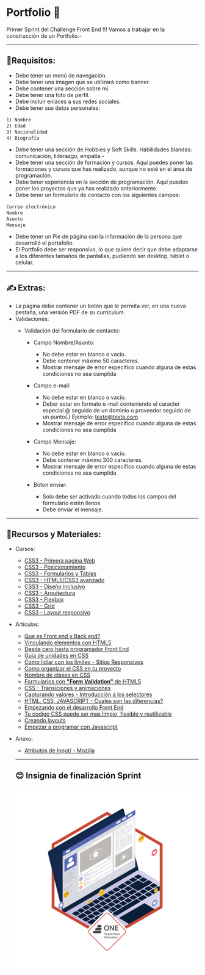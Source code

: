 # Portfolio 💼

Primer Sprint del Challenge Front End !!!
Vamos a trabajar en la construcción de un Portfolio.-

---
## 📄Requisitos:

- Debe tener un menú de navegación.
- Debe tener una imagen que se utilizará como banner.
- Debe contener una sección sobre mí.
- Debe tener una foto de perfil.
- Debe incluir enlaces a sus redes sociales.
- Debe tener sus datos personales:

```
1) Nombre
2) Edad
3) Nacionalidad
4) Biografía
```

- Debe tener una sección de Hobbies y Soft Skills. Habilidades blandas: comunicación, liderazgo, empatía.-
- Debe tener una sección de formación y cursos. Aquí puedes poner las formaciones y cursos que has realizado, aunque no esté en el área de programación.
- Debe tener experiencia en la sección de programación. Aquí puedes poner los proyectos que ya has realizado anteriormente.
- Debe tener un formulario de contacto con los siguientes campos:

```
Correo electrónico
Nombre
Asunto
Mensaje
```

- Debe tener un Pie de página con la información de la persona que desarrolló el portafolio.
- El Portfolio debe ser responsivo, lo que quiere decir que debe adaptarse a los diferentes tamaños de pantallas, pudiendo ser desktop, tablet o celular.

---
## ✍️ Extras:

- La página debe contener un botón que le permita ver, en una nueva pestaña, una versión PDF de su currículum.
- Validaciones:
  - Validación del formulario de contacto:
  
    - Campo Nombre/Asunto:
        - No debe estar en blanco o vacío.
        - Debe contener máximo 50 caracteres.
        - Mostrar mensaje de error específico cuando alguna de estas condiciones no sea cumplida
        
    - Campo e-mail:
      - No debe estar en blanco o vacío.
      - Deber estar en formato e-mail conteniendo el caracter especial @ seguido de un dominio o proveedor seguido de un punto(.) Ejemplo:  texto@texto.com
      - Mostrar mensaje de error específico cuando alguna de estas condiciones no sea cumplida
      
    - Campo Mensaje:
      - No debe estar en blanco o vacío.
      - Debe contener máximo 300 caracteres.
      - Mostrar mensaje de error específico cuando alguna de estas condiciones no sea cumplida

    - Boton enviar:
      - Solo debe ser activado cuando todos los campos del formulário estén llenos
      - Debe enviar el mensaje.

---
## 🔋Recursos y Materiales:

- Cursos:

  - [CSS3 - Primera pagina Web](https://www.aluracursos.com/curso-online-html5-css3-primera-pagina-web)
  - [CSS3 - Posicionamiento](https://www.aluracursos.com/curso-online-html5-css3-posicionamiento-listas-navegacion)
  - [CSS3 - Formularios y Tablas](https://www.aluracursos.com/curso-online-html5-css3-formularios-tablas)
  - [CSS3 - HTML5/CSS3 avanzado](https://www.aluracursos.com/curso-online-html5-css3-avanzando-css)
  - [CSS3 - Diseño inclusivo](https://www.aluracursos.com/curso-online-accesibilidad-web-introduccion-diseno-inclusivo)
  - [CSS3 - Arquitectura](https://app.aluracursos.com/course/arquitectura-css-descomplicando-problemas)
  - [CSS3 - Flexbox](https://www.aluracursos.com/curso-online-flexbox-posicione-elementos-pantalla)
  - [CSS3 - Grid](https://www.aluracursos.com/curso-online-css-grid-simplificando-layouts)
  - [CSS3 - Layout responsivo](https://www.aluracursos.com/curso-online-layouts-responsivos-layouts-mobile)

- Artículos:

  - [Que es Front end y Back end?](https://www.aluracursos.com/blog/que-es-front-end-y-back-end)
  - [Vinculando elementos con HTML5](https://www.aluracursos.com/blog/vinculando-elementos-con-html5)
  - [Desde cero hasta programador Front End](https://www.aluracursos.com/blog/desde-cero-hasta-programador-front-end)
  - [Guia de unidades en CSS](https://www.aluracursos.com/blog/guia-de-unidades-en-css)
  - [Como lidiar con los limites - Sitios Responsivos](https://www.aluracursos.com/blog/como-lidiar-con-los-limites-de-resolucion-en-sitios-responsivos)
  - [Como organizar el CSS en tu proyecto](https://www.aluracursos.com/blog/como-organizar-el-css-en-tu-proyecto)
  - [Nombre de clases en CSS](https://www.aluracursos.com/blog/nombre-de-clases-en-css)
  - [Formularios con __"Form Validation"__ de HTML5](https://www.aluracursos.com/blog/formulario-con-form-validation-de-html5)
  - [CSS - Transiciones y animaciones](https://www.aluracursos.com/blog/css-animaciones-de-transition-y-animation)
  - [Capturando valores - Introducción a los selectores](https://www.aluracursos.com/blog/capturando-valor-del-input-introduccion-a-los-selectores)
  - [HTML, CSS, JAVASCRIPT - Cuales son las diferencias?](https://www.aluracursos.com/blog/html-css-javascript-cuales-son-las-diferencias)
  - [Empezando con el desarrollo Front End](https://www.aluracursos.com/blog/empezando-con-el-desarrollo-front-end)
  - [Tu codigo CSS puede ser mas limpio, flexible y reutilizable](https://www.aluracursos.com/blog/tu-codigo-css-puede-ser-mas-limpio-flexible-y-reutilizable)
  - [Creando layouts](https://www.aluracursos.com/blog/creando-layouts-con-css-grid-layout)
  - [Empezar a programar con Javascript](https://www.aluracursos.com/blog/empezar-a-programar-es-con-javascript)
  
- Anexo:
  - [Atributos de Input/ - Mozilla](https://developer.mozilla.org/en-US/docs/Web/HTML/Attributes/disabled)
  
  ---
  ## 😊 Insignia de finalización Sprint
  ![cms_files_10224_1659459979Badge_Talker_Alura_ChallengeOracleONE_2000x2000_V3](./Imagenes/cms_files_10224_1659459979Badge_Talker_Alura_ChallengeOracleONE_2000x2000_V3.png)
  
